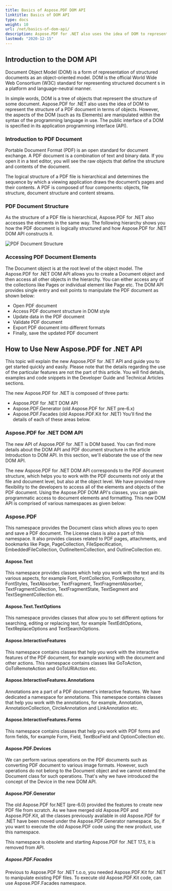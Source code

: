 ```yaml
---
title: Basics of Aspose.PDF DOM API
linktitle: Basics of DOM API
type: docs
weight: 10
url: /net/basics-of-dom-api/
description: Aspose.PDF for .NET also uses the idea of DOM to represent the structure of a PDF document in terms of objects. Here you can read the description of this structure.
lastmod: "2020-12-15"
---
```


## Introduction to the DOM API

Document Object Model (DOM) is a form of representation of structured documents as an object-oriented model. DOM is the official World Wide Web Consortium (W3C) standard for representing structured document s in a platform and language-neutral manner.

In simple words, DOM is a tree of objects that represent the structure of some document. Aspose.PDF for .NET also uses the idea of DOM to represent the structure of a PDF document in terms of objects. However, the aspects of the DOM (such as its Elements) are manipulated within the syntax of the programming language in use. The public interface of a DOM is specified in its application programming interface (API).

### Introduction to PDF Document

Portable Document Format (PDF) is an open standard for document exchange. A PDF document is a combination of text and binary data. If you open it in a text editor, you will see the raw objects that define the structure and contents of the document.

The logical structure of a PDF file is hierarchical and determines the sequence by which a viewing application draws the document’s pages and their contents. A PDF is composed of four components: objects, file structure, document structure and content streams.

### PDF Document Structure

As the structure of a PDF file is hierarchical, Aspose.PDF for .NET also accesses the elements in the same way. The following hierarchy shows you how the PDF document is logically structured and how Aspose.PDF for .NET DOM API constructs it.

![PDF Document Structure](../images/structure.png)

### Accessing PDF Document Elements

The Document object is at the root level of the object model. The Aspose.PDF for .NET DOM API allows you to create a Document object and then access all other objects in the hierarchy. You can either access any of the collections like Pages or individual element like Page etc. The DOM API provides single entry and exit points to manipulate the PDF document as shown below:

- Open PDF document
- Access PDF document structure in DOM style
- Update data in the PDF document
- Validate PDF document
- Export PDF document into different formats
- Finally, save the updated PDF document

## How to Use New Aspose.PDF for .NET API

This topic will explain the new Aspose.PDF for .NET API and guide you to get started quickly and easily. Please note that the details regarding the use of the particular features are not the part of this article. You will find details, examples and code snippets in the Developer Guide and Technical Articles sections.

The new Aspose.PDF for .NET is composed of three parts:

- Aspose.PDF for .NET DOM API
- Aspose.PDF.Generator (old Aspose.PDF for .NET pre-6.x)
- Aspose.PDF.Facades (old Aspose.PDF.Kit for .NET)
You'll find the details of each of these areas below.

### Aspose.PDF for .NET DOM API

The new API of Aspose.PDF for .NET is DOM based. You can find more details about the DOM API and PDF document structure in the article Introduction to DOM API. In this section, we'll elaborate the use of the new DOM API.

The new Aspose.PDF for .NET DOM API corresponds to the PDF document structure, which helps you to work with the PDF documents not only at the file and document level, but also at the object level. We have provided more flexibility to the developers to access all of the elements and objects of the PDF document. Using the Aspose.PDF DOM API's classes, you can gain programmatic access to document elements and formatting. This new DOM API is comprised of various namespaces as given below:

### Aspose.PDF

This namespace provides the Document class which allows you to open and save a PDF document. The License class is also a part of this namespace. It also provides classes related to PDF pages, attachments, and bookmarks like Page, PageCollection, FileSpecification, EmbeddedFileCollection, OutlineItemCollection, and OutlineCollection etc.

#### Aspose.Text

This namespace provides classes which help you work with the text and its various aspects, for example Font, FontCollection, FontRepository, FontStyles, TextAbsorber, TextFragment, TextFragmentAbsorber, TextFragmentCollection, TextFragmentState, TextSegment and TextSegmentCollection etc.

#### Aspose.Text.TextOptions

This namespace provides classes that allow you to set different options for searching, editing or replacing text, for example TextEditOptions, TextReplaceOptions and TextSearchOptions.

#### Aspose.InteractiveFeatures

This namespace contains classes that help you work with the interactive features of the PDF document, for example working with the document and other actions. This namespace contains classes like GoToAction, GoToRemoteAction and GoToURIAction etc.

#### Aspose.InteractiveFeatures.Annotations

Annotations are a part of a PDF document's interactive features. We have dedicated a namespace for annotations. This namespace contains classes that help you work with the annotations, for example, Annotation, AnnotationCollection, CircleAnnotation and LinkAnnotation etc.

#### Aspose.InteractiveFeatures.Forms

This namespace contains classes that help you work with PDF forms and form fields, for example Form, Field, TextBoxField and OptionCollection etc.

#### Aspose.PDF.Devices

We can perform various operations on the PDF documents such as converting PDF document to various image formats. However, such operations do not belong to the Document object and we cannot extend the Document class for such operations. That's why we have introduced the concept of the Device in the new DOM API.

#### Aspose.PDF.Generator

The old Aspose.PDF for.NET (pre-6.0) provided the features to create new PDF file from scratch. As we have merged old Aspose.PDF and Aspose.PDF.Kit, all the classes previously available in old Aspose.PDF for .NET have been moved under the Aspose.PDF.Generator namespace. So, if you want to execute the old Aspose.PDF code using the new product, use this namespace.

This namespace is obsolete and starting Aspose.PDF for .NET 17.5, it is removed from API.

##### Aspose.PDF.Facades

Previous to Aspose.PDF for .NET t.o.o, you needed Aspose.PDF.Kit for .NET to manipulate existing PDF files. To execute old Aspose.PDF.Kit code, can use Aspose.PDF.Facades namespace.
